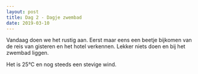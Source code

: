 ```yaml
---
layout: post
title: Dag 2 - Dagje zwembad
date: 2019-03-10
---
```

Vandaag doen we het rustig aan. Eerst maar eens een beetje bijkomen van de reis van gisteren en het hotel verkennen. Lekker niets doen en bij het zwembad liggen.

Het is 25°C en nog steeds een stevige wind.
